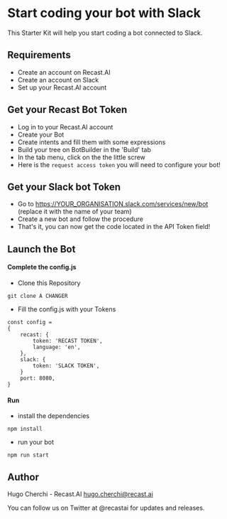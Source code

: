 # Start coding your bot with Slack

This Starter Kit will help you start coding a bot connected to Slack.

## Requirements

* Create an account on Recast.AI
* Create an account on Slack
* Set up your Recast.AI account

## Get your Recast Bot Token

* Log in to your Recast.AI account
* Create your Bot
* Create intents and fill them with some expressions
* Build your tree on BotBuilder in the 'Build' tab
* In the tab menu, click on the the little screw
* Here is the `request access token` you will need to configure your bot!

## Get your Slack bot Token

* Go to https://YOUR_ORGANISATION.slack.com/services/new/bot (replace it with the name of your team)
* Create a new bot and follow the procedure
* That's it, you can now get the code located in the API Token field!

## Launch the Bot

#### Complete the config.js

* Clone this Repository

```
git clone A CHANGER
```

* Fill the config.js with your Tokens

```
const config =
{
	recast: {
		token: 'RECAST TOKEN',
		language: 'en',
	},
	slack: {
		token: 'SLACK TOKEN',
	}
	port: 8080,
}
```

#### Run

* install the dependencies

```
npm install
```

* run your bot

```
npm run start
```

## Author

Hugo Cherchi - Recast.AI hugo.cherchi@recast.ai

You can follow us on Twitter at @recastai for updates and releases.
